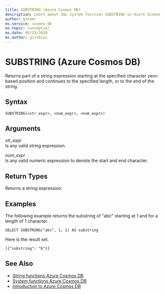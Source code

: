 ```yaml
---
title: SUBSTRING (Azure Cosmos DB)
description: Learn about SQL system function SUBSTRING in Azure Cosmos DB.
author: ginamr
ms.service: cosmos-db
ms.topic: conceptual
ms.date: 09/13/2019
ms.author: girobins
---
```

# SUBSTRING (Azure Cosmos DB)
 Returns part of a string expression starting at the specified character zero-based position and continues to the specified length, or to the end of the string.  
  
## Syntax
  
```  
SUBSTRING(<str_expr>, <num_expr>, <num_expr>)  
```  
  
## Arguments
  
*str_expr*  
   Is any valid string expression.  
  
*num_expr*  
   Is any valid numeric expression to denote the start and end character.    
  
## Return Types
  
  Returns a string expression.  
  
## Examples
  
  The following example returns the substring of "abc" starting at 1 and for a length of 1 character.  
  
```  
SELECT SUBSTRING("abc", 1, 1) AS substring  
```  
  
 Here is the result set.  
  
```  
[{"substring": "b"}]  
```  

## See Also

- [String functions Azure Cosmos DB](sql-query-string-functions.md)
- [System functions Azure Cosmos DB](sql-query-system-functions.md)
- [Introduction to Azure Cosmos DB](introduction.md)
